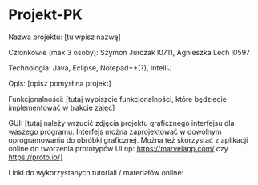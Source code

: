 # Projekt-PK

Nazwa projektu: [tu wpisz nazwę]

Członkowie (max 3 osoby): Szymon Jurczak l0711, Agnieszka Lech l0597

Technologia: Java, Eclipse, Notepad++(?), IntelliJ

Opis: [opisz pomysł na projekt]

Funkcjonalności: [tutaj wypiszcie funkcjonalności, które będziecie implementować w trakcie zajęć]

GUI: [tutaj należy wrzucić zdjęcia projektu graficznego interfejsu dla waszego programu. Interfejs
można zaprojektować w dowolnym oprogramowaniu do obróbki graficznej. Można też skorzystać z
aplikacji online do tworzenia prototypów UI np: https://marvelapp.com/ czy https://proto.io/]

Linki do wykorzystanych tutoriali / materiałów online:
